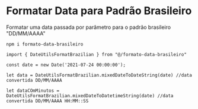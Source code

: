 # Formatar Data para Padrão Brasileiro
Formatar uma data passada por parâmetro para o padrão brasileiro "DD/MM/AAAA"


```
npm i formato-data-brasileiro

```

```
import { DateUtilsFormatBrazilian } from "@/formato-data-brasileiro"

const date = new Date('2021-07-24 00:00:00');

let data = DateUtilsFormatBrazilian.mixedDateToDateString(date) //data convertida DD/MM/AAAA

let dataCOmMinutos = DateUtilsFormatBrazilian.mixedDateToDatetimeString(date) //data convertida DD/MM/AAAA HH:MM::SS

```
